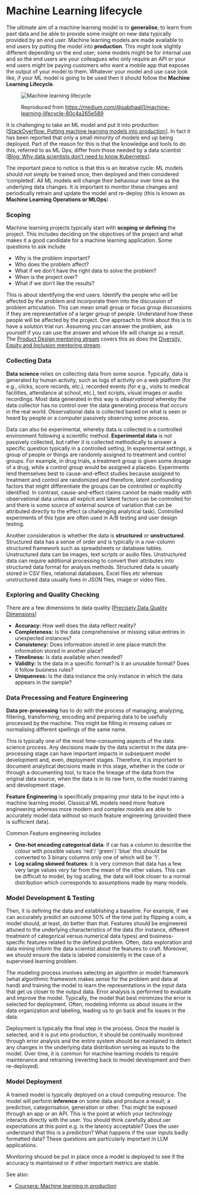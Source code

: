 # Machine Learning lifecycle

The ultimate aim of a machine learning model is to **generalise**; to learn from past data and be able to provide some insight on new data typically provided by an end user. Machine learning models are made available to end users by putting the model into **production**. This might look slightly different depending on the end user; some models might be for internal use and so the end users are your colleagues who only require an API or your end users might be paying customers who want a mobile app that exposes the output of your model to them. Whatever your model and use case look like, if your ML model is going to be used then it should follow the **Machine Learning Lifecycle**.



<figure><img src="https://lh7-rt.googleusercontent.com/docsz/AD_4nXcXZmaUTYyojvjW8JLxG_ZeEalmWr0VXG9QLrSSUHS2JSNn-k6c8HNZhjVuMIZPeX5WO-ynTmNe_l9T4bO1N-msp3mM6uSt0Hu-wbxIb8yFWXC73HqmZFcNdahWeb3WlroYceOQHXNwsN_qIT0J4hdENqs?key=x7y24dvBIc283ZMkSlUx_Q" alt="Machine learning lifecycle"><figcaption><p>Reproduced from <a href="https://medium.com/@sabihaali1/machine-learning-lifecycle-80c4a265e589">https://medium.com/@sabihaali1/machine-learning-lifecycle-80c4a265e589</a></p></figcaption></figure>

It is challenging to take an ML model and put it into production \[[StackOverflow: Putting machine learning models into production](https://stackoverflow.blog/2020/10/12/how-to-put-machine-learning-models-into-production/)]. In fact it has been reported that only a small minority of models end up being deployed. Part of the reason for this is that the knowledge and tools to do this, referred to as ML Ops, differ from those needed by a data scientist \[[Blog: Why data scientists don’t need to know Kubernetes](https://huyenchip.com/2021/09/13/data-science-infrastructure.html)].

The important piece to notice is that this is an iterative cycle: ML models should not simply be trained once, then deployed and then considered ‘completed’. All ML models will change their behaviour over time as the underlying data changes. It is important to monitor these changes and periodically retrain and update the model and re-deploy (this is known as **Machine Learning Operations or MLOps**) .

### Scoping

Machine learning projects typically start with **scoping or defining** the project. This includes deciding on the objectives of the project and what makes it a good candidate for a machine learning application. Some questions to ask include

* Why is the problem important?
* Who does the problem affect?
* What if we don’t have the right data to solve the problem?
* When is the project over?
* What if we don’t like the results?

This is about identifying the end users. Identify the people who will be affected by the problem and incorporate them into the discussion of problem articulation. This can mean small group or focus group discussions if they are representative of a larger group of people. Understand how these people will be affected by the project. One approach to think about this is to have a solution trial run. Assuming you can answer the problem, ask yourself if you can use the answer and whose life will change as a result. The [Product Design mentoring stream](https://app.gitbook.com/o/dzsBDD9SiWXEEyjPOOwx/s/yz1WKISRzccLblgdJi7L/) covers this as does the [Diversity, Equity and Inclusion mentoring stream](https://app.gitbook.com/o/dzsBDD9SiWXEEyjPOOwx/s/yug8NhDpAqWDsAiIVA9F/).

### Collecting Data

**Data science**  relies on collecting data from some source. Typically, data is generated by human activity, such as logs of activity on a web platform (for e.g., clicks, score records, etc.), recorded events (for e.g., visits to medical facilities, attendance at school, etc.), text scripts, visual images or audio recordings. Most data generated in this way is _observational_ whereby the data collector has no control over the data generating process that occurs in the real world. Observational data is collected based on what is seen or heard by people or a computer passively observing some process.

Data can also be experimental, whereby data is collected in a controlled environment following a scientific method. **Experimental data** is not passively collected, but rather it is collected methodically to answer a specific question typically in a controlled setting. In experimental settings, a group of people or things are randomly assigned to treatment and control groups. For example, in drug trials, a treatment group is given some dosage of a drug, while a control group would be assigned a placebo. Experiments lend themselves best to cause-and-effect studies because assigned to treatment and control are randomized and therefore, latent confounding factors that might differentiate the groups can be controlled or explicitly identified. In contrast, cause-and-effect claims cannot be made readily with observational data unless all explicit and latent factors can be controlled for and there is some source of external source of variation that can be attributed directly to the effect (a challenging analytical task). Controlled experiments of this type are often used in A/B testing and user design testing.

Another consideration is whether the data is **structured** or **unstructured**. Structured data has a sense of order and is typically in a row-column structured framework such as spreadsheets or database tables. Unstructured data can be images, text scripts or audio files. Unstructured data can require additional processing to convert their attributes into structured data format for analysis methods. Structured data is usually stored in CSV files, relational databases, Excel files etc whereas unstructured data usually lives in JSON files, image or video files.

### Exploring and Quality Checking

There are a few dimensions to data quality \[[Precisely Data Quality Dimensions](https://www.precisely.com/blog/data-quality/data-quality-dimensions-measure)]

* **Accuracy:** How well does the data reflect reality?
* **Completeness:** Is the data comprehensive or missing value entries in unexpected instances?
* **Consistency:** Does information stored in one place match the information stored in another place?
* **Timeliness:** Is data available when needed?
* **Validity:** Is the data in a specific format? Is it an unusable format? Does it follow business rules?
* **Uniqueness:** Is the data instance the only instance in which the data appears in the sample?

### Data Processing and Feature Engineering

**Data pre-processing** has to do with the process of managing, analyzing, filtering, transforming, encoding and preparing data to be usefully processed by the machine. This might be filling in missing values or normalising different spellings of the same name.

This is typically one of the most time-consuming aspects of the data science process. Any decisions made by the data scientist in the data pre-processing stage can have important impacts in subsequent model development and, even, deployment stages. Therefore, it is important to document analytical decisions made in this stage, whether in the code or through a documenting tool, to trace the lineage of the data from the original data source, when the data is in its raw form, to the model training and development stage.

**Feature Engineering** is specifically preparing your data to be input into a machine learning model. Classical ML models need more feature engineering whereas more modern and complex models are able to accurately model data without so much feature engineering (provided there is sufficient data).&#x20;

Common Feature engineering includes

* **One-hot encoding categorical data**: if car has a column to describe the colour with possible values 'red'/ 'green'/ 'blue' this should be converted to 3 binary columns only one of which will be '1'.
* **Log scaling skewed features**: it is very common that data has a few very large values very far from the mean of the other values. This can be difficult to model, by log scaling, the data will look closer to a normal distribution which corresponds to assumptions made by many models.

### Model Development & Testing

Then, it is defining the data and establishing a baseline. For example, if we can accurately predict an outcome 50% of the time just by flipping a coin, a model should, at least, do better than that. Features should be engineered attuned to the underlying characteristics of the data (for instance, different treatment of categorical versus numerical data types) and business-specific features related to the defined problem. Often, data exploration and data mining inform the data scientist about the features to craft. Moreover, we should ensure the data is labeled consistently in the case of a supervised learning problem.

The modeling process involves selecting an algorithm or model framework (what algorithmic framework makes sense for the problem and data at hand) and training the model to learn the representations in the input data that get us closer to the output data. Error analysis is performed to evaluate and improve the model. Typically, the model that best minimizes the error is selected for deployment. Often, modeling informs us about issues in the data organization and labeling, leading us to go back and fix issues in the data.

Deployment is typically the final step in the process. Once the model is selected, and it is put into production, it should be continually monitored through error analysis and the entire system should be maintained to detect any changes in the underlying data distribution serving as inputs to the model. Over time, it is common for machine learning models to require maintenance and retraining (reverting back to model development and then re-deployed).

### Model Deployment

A trained model is typically deployed on a cloud computing resource. The model will perform **inference** on some data and produce a result; a prediction, categorisation, generation or other. Thsi might be exposed through an app or an API. This is the point at which your technology interacts directly with the user. You should think carefully about uer expectations at this point e.g. is the latency acceptable? Does the user understand that this is a prediction? What happens if the user inputs badly formatted data? These questions are particularly important in LLM applications.

Monitoring shouod be put in place once a model is deployed to see if the accuracy is maintained or if other important metrics are stable.

See also:

* [Coursera: Machine learning in production](https://www.coursera.org/learn/introduction-to-machine-learning-in-production)

